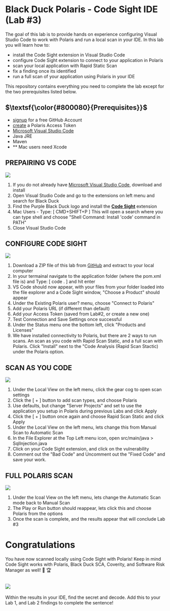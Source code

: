 # Black Duck Polaris - Code Sight IDE (Lab #3)

The goal of this lab is to provide hands on experience configuring Visual Studio Code to work with Polaris and run a local scan in your IDE. In this lab you will learn how to:
- install the Code Sight extension in Visual Studio Code
- configure Code Sight extension to connect to your application in Polaris
- scan your local application with Rapid Static Scan
- fix a finding once its identified
- run a full scan of your application using Polaris in your IDE

This repository contains everything you need to complete the lab except for the two prerequisites listed below.

## $\textsf{\color{#800080}{Prerequisites}}$

- [signup](https://github.com/signup) for a free GitHub Account
- [create](https://polaris.blackduck.com/developer/default/polaris-documentation/t_make-token) a Polaris Access Token
- [Microsoft Visual Studio Code](https://code.visualstudio.com/)
- Java JRE
- Maven
- ** Mac users need Xcode 


## PREPAIRING VS CODE
![](https://img.shields.io/badge/steps-blueviolet?style=for-the-badge)
1. If you do not already have [Microsoft Visual Studio Code](https://code.visualstudio.com/), download and install
2. Open Visual Studio Code and go to the extensions on left menu and search for Black Duck
3. Find the Purple Black Duck logo and install the **<ins>Code Sight</ins>** extension
4. Mac Users - Type: [ CMD+SHIFT+P ] This will open a search where you can type shell and choose "Shell Command: Install 'code' command in PATH"
5. Close Visual Studio Code


## CONFIGURE CODE SIGHT
![](https://img.shields.io/badge/steps-blueviolet?style=for-the-badge)
1. Download a ZIP file of this lab from [GitHub](https://github.com/itsnotjason/polaris-codesight-lab) and extract to your local computer
2. In your termainal navigate to the application folder (where the pom.xml file is) and Type: [ code . ] and hit enter
3. VS Code should now appear, with your files from your folder loaded into the file explorer and a Code Sight window, "Choose a Product" should appear
4. Under the Existing Polaris user? menu, choose "Connect to Polaris"
5. Add your Polaris URL (if different than default)
6. Add your Access Token (saved from Lab#2, or create a new one)
7. Test Connection and Save Settings once successful
8. Under the Status menu one the bottom left, click "Products and Licenses"
9. We have installed connectivity to Polaris, but there are 2 ways to run scans. An scan as you code with Rapid Scan Static, and a full scan with Polaris. Click "Install" next to the "Code Analysis (Rapid Scan Stactic) under the Polaris option.


## SCAN AS YOU CODE
![](https://img.shields.io/badge/steps-blueviolet?style=for-the-badge)
1. Under the Local View on the left menu, click the gear cog to open scan settings
2. Click the [ + ] button to add scan types, and choose Polaris
3. Use defaults, but change "Server Projects" and set to use the application you setup in Polaris during previous Labs and click Apply
4. Click the [ + ] button once again and choose Rapid Scan Static and click Apply
5. Under the Local View on the left menu, lets change this from Manual Scan to Automatic Scan
6. In the File Explorer at the Top Left menu icon, open src/main/java > SqlInjection.java
7. Click on your Code Sight extension, and click on the vulnerability
8. Comment out the "Bad Code" and Uncomment out the "Fixed Code" and save your work.


## FULL POLARIS SCAN
![](https://img.shields.io/badge/steps-blueviolet?style=for-the-badge)
1. Under the lcoal View on the left menu, lets change the Automatic Scan mode back to Manual Scan
2. The Play or Run button should reappear, lets click this and choose Polaris from the options
3. Once the scan is complete, and the results appear that will conclude Lab #3

# Congratulations

You have now scanned locally using Code Sight with Polaris! Keep in mind Code Sight works with Polaris, Black Duck SCA, Coverity, and Software Risk Manager as well! :clap: :trophy:

## ![](https://img.shields.io/badge/optional-CTF-blueviolet?style=for-the-badge)
Within the results in your IDE, find the secret and decode. Add this to your Lab 1, and Lab 2 findings to complete the sentence!
